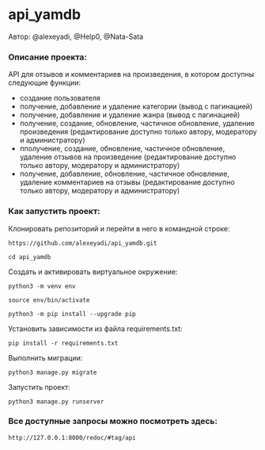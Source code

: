 # api_yamdb
Автор: @alexeyadi, @Help0, @Nata-Sata

### Описание проекта:

API для отзывов и комментариев на произведения, в котором доступны следующие функции:
* создание пользователя
* получение, добавление и удаление категории (вывод с пагинацией)
* получение, добавление и удаление жанра (вывод с пагинацией)
* получение, создание, обновление, частичное обновление, удаление произведения (редактирование доступно только автору, модератору и администратору)
* пполучение, создание, обновление, частичное обновление, удаление отзывов на произведение (редактирование доступно только автору, модератору и администратору)
* получение, добавление, обновление, частичное обновление, удаление комментариев на отзывы (редактирование доступно только автору, модератору и администратору)


### Как запустить проект:

Клонировать репозиторий и перейти в него в командной строке:

```
https://github.com/alexeyadi/api_yamdb.git
```

```
cd api_yamdb
```

Cоздать и активировать виртуальное окружение:

```
python3 -m venv env
```

```
source env/bin/activate
```

```
python3 -m pip install --upgrade pip
```

Установить зависимости из файла requirements.txt:

```
pip install -r requirements.txt
```

Выполнить миграции:

```
python3 manage.py migrate
```

Запустить проект:

```
python3 manage.py runserver
```

### Все доступные запросы можно посмотреть здесь:

```
http://127.0.0.1:8000/redoc/#tag/api
```